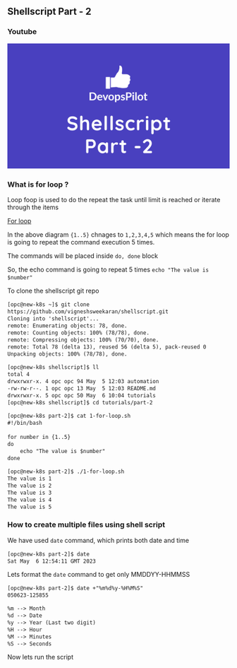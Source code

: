 ## Shellscript Part - 2

### Youtube
[![Shellscript part-1](/content/shellscript/tutorials/images/part-2.png)](https://github.com/vigneshsweekaran/shellscript)

### What is for loop ?

Loop foop is used to do the repeat the task until limit is reached or iterate through the items

[For loop](/content/shellscript/tutorials/images/for.png)

In the above diagram `{1..5}` chnages to `1,2,3,4,5` which means the for loop is going to repeat the command execution 5 times.

The commands will be placed inside `do, done` block

So, the echo command is going to repeat 5 times `echo "The value is $number"`

To clone the shellscript git repo
```
[opc@new-k8s ~]$ git clone https://github.com/vigneshsweekaran/shellscript.git
Cloning into 'shellscript'...
remote: Enumerating objects: 78, done.
remote: Counting objects: 100% (78/78), done.
remote: Compressing objects: 100% (70/70), done.
remote: Total 78 (delta 13), reused 56 (delta 5), pack-reused 0
Unpacking objects: 100% (78/78), done.
```

```
[opc@new-k8s shellscript]$ ll
total 4
drwxrwxr-x. 4 opc opc 94 May  5 12:03 automation
-rw-rw-r--. 1 opc opc 13 May  5 12:03 README.md
drwxrwxr-x. 5 opc opc 50 May  6 10:04 tutorials
[opc@new-k8s shellscript]$ cd tutorials/part-2
```

```
[opc@new-k8s part-2]$ cat 1-for-loop.sh 
#!/bin/bash

for number in {1..5}
do
    echo "The value is $number"
done
```

```
[opc@new-k8s part-2]$ ./1-for-loop.sh 
The value is 1
The value is 2
The value is 3
The value is 4
The value is 5
```

### How to create multiple files using shell script

We have used `date` command, which prints both date and time

```
[opc@new-k8s part-2]$ date
Sat May  6 12:54:11 GMT 2023
```

Lets format the `date` command to get only MMDDYY-HHMMSS

```
[opc@new-k8s part-2]$ date +"%m%d%y-%H%M%S"
050623-125855
```

```
%m --> Month
%d --> Date
%y --> Year (Last two digit)
%H --> Hour
%M --> Minutes
%S --> Seconds
```

Now lets run the script
```

```